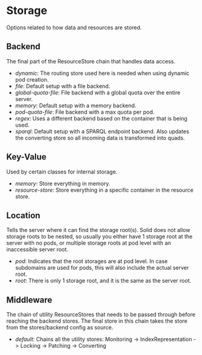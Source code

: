 # Storage

Options related to how data and resources are stored.

## Backend

The final part of the ResourceStore chain that handles data access.

* *dynamic*: The routing store used here is needed when using dynamic pod creation.
* *file*: Default setup with a file backend.
* *global-quota-file*: File backend with a global quota over the entire server.
* *memory*: Default setup with a memory backend.
* *pod-quota-file*: File backend with a max quota per pod.
* *regex*: Uses a different backend based on the container that is being used.
* *sparql*: Default setup with a SPARQL endpoint backend.
  Also updates the converting store so all incoming data is transformed into quads.

## Key-Value

Used by certain classes for internal storage.

* *memory*: Store everything in memory.
* *resource-store*: Store everything in a specific container in the resource store.

## Location

Tells the server where it can find the storage root(s).
Solid does not allow storage roots to be nested,
so usually you either have 1 storage root at the server with no pods,
or multiple storage roots at pod level with an inaccessible server root.

* *pod*: Indicates that the root storages are at pod level.
         In case subdomains are used for pods, this will also include the actual server root.
* *root*: There is only 1 storage root, and it is the same as the server root.

## Middleware

The chain of utility ResourceStores that needs to be passed through before reaching the backend stores.
The final store in this chain takes the store from the stores/backend config as source.

* *default*: Chains all the utility stores:
  Monitoring -> IndexRepresentation -> Locking -> Patching -> Converting

